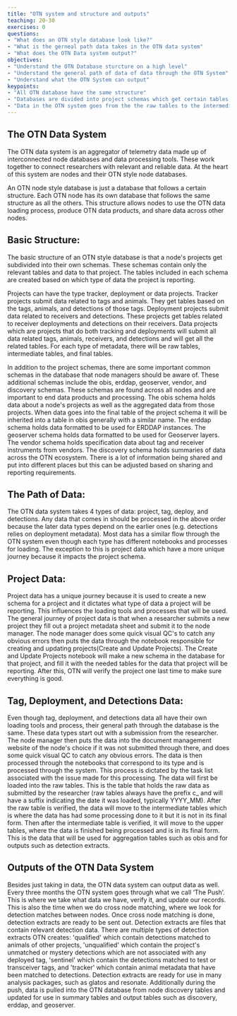 ```yaml
---
title: "OTN system and structure and outputs"
teaching: 20-30
exercises: 0
questions:
- "What does an OTN style database look like?"
- "What is the gerneal path data takes in the OTN data system"
- "What does the OTN Data system output?"
objectives:
- "Understand the OTN Database sturcture on a high level"
- "Understand the general path of data of data through the OTN System"
- "Understand what the OTN System can output"
keypoints:
- "All OTN database have the same structure"
- "Databases are divided into project schemas which get certain tables based on the data they submit"
- "Data in the OTN system goes from the the raw tables to the intermediate tables to the upper tables and lastly aggregate tables"
---
```


## The OTN Data System 

The OTN data system is an aggregator of telemetry data made up of interconnected node databases and data processing tools. These work together to connect researchers with relevant and reliable data. At the heart of this system are nodes and their OTN style node databases.

An OTN node style database is just a database that follows a certain structure. Each OTN node has its own database that follows the same structure as all the others. This structure allows nodes to use the OTN data loading process, produce OTN data products, and share data across other nodes. 

## Basic Structure:

The basic structure of an OTN style database is that a node's projects get subdivided into their own schemas. These schemas contain only the relevant tables and data to that project. The tables included in each schema are created based on which type of data the project is reporting. 

Projects can have the type tracker, deployment or data projects. Tracker projects submit data related to tags and animals. They get tables based on the tags, animals, and detections of those tags. Deployment projects submit data related to receivers and detections. These projects get tables related to receiver deployments and detections on their receivers. Data projects which are projects that do both tracking and deployments will submit all data related tags, animals, receivers, and detections and will get all the related tables. For each type of metadata, there will be raw tables, intermediate tables, and final tables.

In addition to the project schemas, there are some important common schemas in the database that node managers should be aware of. These additional schemas include the obis, erddap, geoserver, vendor, and discovery schemas. These schemas are found across all nodes and are important to end data products and processing. The obis schema holds data about a node's projects as well as the aggregated data from those projects. When data goes into the final table of the project schema it will be inherited into a table in obis generally with a similar name. The erddap schema holds data formatted to be used for ERDDAP instances. The geoserver schema holds data formatted to be used for Geoserver layers. The vendor schema holds specification data about tag and receiver instruments from vendors. The discovery schema holds summaries of data across the OTN ecosystem. There is a lot of information being shared and put into different places but this can be adjusted based on sharing and reporting requirements.

## The Path of Data:

The OTN data system takes 4 types of data: project, tag, deploy, and detections. Any data that comes in should be processed in the above order because the later data types depend on the earlier ones (e.g. detections relies on deployment metadata). Most data has a similar flow through the OTN system even though each type has different notebooks and processes for loading. The exception to this is project data which have a more unique journey because it impacts the project schema.

## Project Data:

Project data has a unique journey because it is used to create a new schema for a project and it dictates what type of data a project will be reporting. This influences the loading tools and processes that will be used. The general journey of project data is that when a  researcher submits a new project they fill out a project metadata sheet and submit it to the node manager. The node manager does some quick visual QC's to catch any obvious errors then puts the data through the notebook responsible for creating and updating projects(Create and Update Projects). The Create and Update Projects notebook will make a new schema in the database for that project, and fill it with the needed tables for the data that project will be reporting. After this, OTN will verify the project one last time to make sure everything is good.

## Tag, Deployment, and Detections Data:

Even though tag, deployment, and detections data all have their own loading tools and process, their general path through the database is the same. These data types start out with a submission from the researcher. The node manager then puts the data into the document management website of the node's choice if it was not submitted through there, and does some quick visual QC to catch any obvious errors. The data is then processed through the notebooks that correspond to its type and is processed through the system. This process is dictated by the task list associated with the issue made for this processing. The data will first be loaded into the raw tables. This is the table that holds the raw data as submitted by the researcher (raw tables always have the prefix c_ and will have a suffix indicating the date it was loaded, typically YYYY_MM). After the raw table is verified, the data will move to the intermediate tables which is where the data has had some processing done to it but it is not in its final form. Then after the intermediate table is verified, it will move to the upper tables, where the data is finished being processed and is in its final form. This is the data that will be used for aggregation tables such as obis and for outputs such as detection extracts.

## Outputs of the OTN Data System 

Besides just taking in data, the OTN data system can output data as well. Every three months the OTN system goes through what we call ‘The Push’. This is where we take what data we have, verify it, and update our records. This is also the time when we do cross node matching, where we look for detection matches between nodes.  Once cross node matching is done, detection extracts are ready to be sent out. Detection extracts are files that contain relevant detection data.  There are multiple types of detection extracts OTN creates: 'qualified' which contain detections matched to animals of other projects, 'unqualified' which contain the project's unmatched or mystery detections which are not associated with any deployed tag, 'sentinel' which contain the detections matched to test or transceiver tags, and 'tracker' which contain animal metadata that have been matched to detections. Detection extracts are ready for use in many analysis packages, such as glatos and resonate. Additionally during the push, data is pulled into the OTN database from node discovery tables and updated for use in summary tables and output tables such as discovery, erddap, and geoserver.
